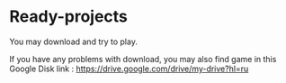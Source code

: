 # Ready-projects
You may download and try to play.

If you have any problems with download, you may also find game in this Google Disk link : https://drive.google.com/drive/my-drive?hl=ru
